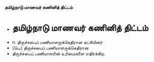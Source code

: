 **தமிழ்நாடு மாணவர் கணினித் திட்டம்**
- # தமிழ்நாடு மாணவர் கணினித் திட்டம்
- n. திருச்சபைப் பணியாளருக்கெதிரான கட்சியினர்
- (பெ.) திருச்சபைப் பணியாளருக்கெதிரான
- திருச்சபைப் பணியாளரின் உரிமைகளை எதிர்க்கிற.

